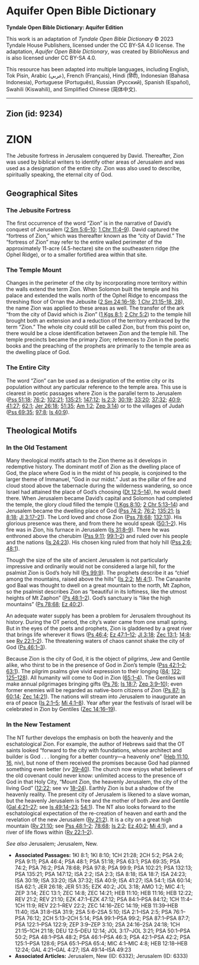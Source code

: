 # Aquifer Open Bible Dictionary

**Tyndale Open Bible Dictionary: Aquifer Edition**

This work is an adaptation of *Tyndale Open Bible Dictionary* © 2023 Tyndale House Publishers, licensed under the CC BY\-SA 4\.0 license. The adaptation, *Aquifer Open Bible Dictionary*, was created by BiblioNexus and is also licensed under CC BY\-SA 4\.0\.

This resource has been adapted into multiple languages, including English, Tok Pisin, Arabic (عربي), French (Français), Hindi (हिंदी), Indonesian (Bahasa Indonesia), Portuguese (Português), Russian (Русский), Spanish (Español), Swahili (Kiswahili), and Simplified Chinese (简体中文).



--------------------------------

## Zion (id: 9234)

ZION
====

The Jebusite fortress in Jerusalem conquered by David. Thereafter, Zion was used by biblical writers to identify other areas of Jerusalem and was used as a designation of the entire city. Zion was also used to describe, spiritually speaking, the eternal city of God.

Geographical Sites
------------------

### The Jebusite Fortress

The first occurrence of the word “Zion” is in the narrative of David’s conquest of Jerusalem ([2 Sm 5:6–10](https://ref.ly/2Sam5:6-2Sam5:10); [1 Chr 11:4–9](https://ref.ly/1Chr11:4-1Chr11:9)). David captured the “fortress of Zion,” which was thereafter known as the “city of David.” The “fortress of Zion” may refer to the entire walled perimeter of the approximately 11\-acre (4\.5\-hectare) site on the southeastern ridge (the Ophel Ridge), or to a smaller fortified area within that site.

### The Temple Mount

Changes in the perimeter of the city by incorporating more territory within the walls extend the term Zion. When Solomon built the temple and his palace and extended the walls north of the Ophel Ridge to encompass the threshing floor of Ornan the Jebusite ([2 Sm 24:16–18](https://ref.ly/2Sam24:16-2Sam24:18); [1 Chr 21:15–18, 28](https://ref.ly/1Chr21:15-1Chr21:18,1Chr21:28)), the name Zion was applied to these areas as well. The transfer of the ark “from the city of David which is Zion” ([1 Kgs 8:1](https://ref.ly/1Kgs8:1); [2 Chr 5:2](https://ref.ly/2Chr5:2)) to the temple hill brought both an extension and a reduction of the territory embraced by the term “Zion.” The whole city could still be called Zion, but from this point on, there would be a close identification between Zion and the temple hill. The temple precincts became the primary Zion; references to Zion in the poetic books and the preaching of the prophets are primarily to the temple area as the dwelling place of God.

### The Entire City

The word “Zion” can be used as a designation of the entire city or its population without any particular reference to the temple area. This use is clearest in poetic passages where Zion is the parallel term to Jerusalem ([Pss 51:18](https://ref.ly/Ps51:18); [76:2](https://ref.ly/Ps76:2); [102:21](https://ref.ly/Ps102:21); [135:21](https://ref.ly/Ps135:21); [147:12](https://ref.ly/Ps147:12); [Is 2:3](https://ref.ly/Isa2:3); [30:19](https://ref.ly/Isa30:19); [33:20](https://ref.ly/Isa33:20); [37:32](https://ref.ly/Isa37:32); [40:9](https://ref.ly/Isa40:9); [41:27](https://ref.ly/Isa41:27); [62:1](https://ref.ly/Isa62:1); [Jer 26:18](https://ref.ly/Jer26:18); [51:35](https://ref.ly/Jer51:35); [Am 1:2](https://ref.ly/Amos1:2); [Zep 3:14](https://ref.ly/Zeph3:14)) or to the villages of Judah ([Pss 69:35](https://ref.ly/Ps69:35); [97:8](https://ref.ly/Ps97:8); [Is 40:9](https://ref.ly/Isa40:9)).

Theological Motifs
------------------

### In the Old Testament

Many theological motifs attach to the Zion theme as it develops in redemptive history. The dominant motif of Zion as the dwelling place of God, the place where God is in the midst of his people, is conjoined to the larger theme of Immanuel, “God in our midst.” Just as the pillar of fire and cloud stood above the tabernacle during the wilderness wandering, so once Israel had attained the place of God’s choosing ([Dt 12:5–14](https://ref.ly/Deut12:5-Deut12:14)), he would dwell there. When Jerusalem became David’s capital and Solomon had completed the temple, the glory cloud filled the temple ([1 Kgs 8:10](https://ref.ly/1Kgs8:10); [2 Chr 5:13–14](https://ref.ly/2Chr5:13-2Chr5:14)) and Jerusalem became the dwelling place of God ([Pss 74:2](https://ref.ly/Ps74:2); [76:2](https://ref.ly/Ps76:2); [135:21](https://ref.ly/Ps135:21); [Is 8:18](https://ref.ly/Isa8:18); [Jl 3:17–21](https://ref.ly/Joel3:17-Joel3:21)). The Lord loved and chose Zion ([Pss 78:68](https://ref.ly/Ps78:68); [132:13](https://ref.ly/Ps132:13)). His glorious presence was there, and from there he would speak ([50:1–2](https://ref.ly/Ps50:1-Ps50:2)). His fire was in Zion, his furnace in Jerusalem ([Is 31:8–9](https://ref.ly/Isa31:8-Isa31:9)). There he was enthroned above the cherubim ([Pss 9:11](https://ref.ly/Ps9:11); [99:1–2](https://ref.ly/Ps99:1-Ps99:2)) and ruled over his people and the nations ([Is 24:23](https://ref.ly/Isa24:23)). His chosen king ruled from that holy hill ([Pss 2:6](https://ref.ly/Ps2:6); [48:1](https://ref.ly/Ps48:1)).

Though the size of the site of ancient Jerusalem is not particularly impressive and ordinarily would not be considered a large hill, for the psalmist Zion is God’s holy hill ([Ps 99:9](https://ref.ly/Ps99:9)). The prophets describe it as “chief among the mountains, raised above the hills” ([Is 2:2](https://ref.ly/Isa2:2); [Mi 4:1](https://ref.ly/Mic4:1)). The Canaanite god Baal was thought to dwell on a great mountain to the north, Mt Zaphon, so the psalmist describes Zion as “beautiful in its loftiness, like the utmost heights of Mt Zaphon” ([Ps 48:1–2](https://ref.ly/Ps48:1-Ps48:2)). God’s sanctuary is “like the high mountains” ([Ps 78:68](https://ref.ly/Ps78:68); [Ez 40:2](https://ref.ly/Ezek40:2)).

An adequate water supply has been a problem for Jerusalem throughout its history. During the OT period, the city’s water came from one small spring. But in the eyes of the poets and prophets, Zion is gladdened by a great river that brings life wherever it flows ([Ps 46:4](https://ref.ly/Ps46:4); [Ez 47:1–12](https://ref.ly/Ezek47:1-Ezek47:12); [Jl 3:18](https://ref.ly/Joel3:18); [Zec 13:1](https://ref.ly/Zech13:1); [14:8](https://ref.ly/Zech14:8); see [Rv 22:1–2](https://ref.ly/Rev22:1-Rev22:2)). The threatening waters of chaos cannot shake the city of God ([Ps 46:1–3](https://ref.ly/Ps46:1-Ps46:3)).

Because Zion is the city of God, it is the object of pilgrims, Jew and Gentile alike, who thirst to be in the presence of God in Zion’s temple ([Pss 42:1–2](https://ref.ly/Ps42:1-Ps42:2); [63:1](https://ref.ly/Ps63:1)). The pilgrim psalms give vivid expression to their longing ([84](https://ref.ly/Ps84:1-Ps84:12); [122](https://ref.ly/Ps122:1-Ps122:9); [125–128](https://ref.ly/Ps125:1-Ps128:6)). All humanity will come to God in Zion ([65:1–4](https://ref.ly/Ps65:1-Ps65:4)). The Gentiles will make annual pilgrimages bringing gifts ([Ps 76](https://ref.ly/Ps76:1-Ps76:12); [Is 18:7](https://ref.ly/Isa18:7); [Zep 3:9–10](https://ref.ly/Zeph3:9-Zeph3:10)); even former enemies will be regarded as native\-born citizens of Zion ([Ps 87](https://ref.ly/Ps87:1-Ps87:7); [Is 60:14](https://ref.ly/Isa60:14); [Zec 14:21](https://ref.ly/Zech14:21)). The nations will stream into Jerusalem to inaugurate an era of peace ([Is 2:1–5](https://ref.ly/Isa2:1-Isa2:5); [Mi 4:1–8](https://ref.ly/Mic4:1-Mic4:8)). Year after year the festivals of Israel will be celebrated in Zion by Gentiles ([Zec 14:16–19](https://ref.ly/Zech14:16-Zech14:19)).

### In the New Testament

The NT further develops the emphasis on both the heavenly and the eschatological Zion. For example, the author of Hebrews said that the OT saints looked “forward to the city with foundations, whose architect and builder is God . . . longing for a better country—a heavenly one” ([Heb 11:10, 16](https://ref.ly/Heb11:10,Heb11:16), niv), but none of them received the promises because God had planned something even better (vv [39–40](https://ref.ly/Heb11:39-Heb11:40)). The church now enjoys what believers of the old covenant could never know: unlimited access to the presence of God in that Holy City, “Mount Zion, the heavenly Jerusalem, the city of the living God” ([12:22](https://ref.ly/Heb12:22); see vv [18–24](https://ref.ly/Heb12:18-Heb12:24)). Earthly Zion is but a shadow of the heavenly reality. The present city of Jerusalem is likened to a slave woman, but the heavenly Jerusalem is free and the mother of both Jew and Gentile ([Gal 4:21–27](https://ref.ly/Gal4:21-Gal4:27); see [Is 49:14–23](https://ref.ly/Isa49:14-Isa49:23); [54:1](https://ref.ly/Isa54:1)). The NT also looks forward to the eschatological expectation of the re\-creation of heaven and earth and the revelation of the new Jerusalem ([Rv 21:2](https://ref.ly/Rev21:2)). It is a city on a great high mountain ([Rv 21:10](https://ref.ly/Rev21:10); see [Pss 48:1–2](https://ref.ly/Ps48:1-Ps48:2); [78:68](https://ref.ly/Ps78:68); [Is 2:2](https://ref.ly/Isa2:2); [Ez 40:2](https://ref.ly/Ezek40:2); [Mi 4:1](https://ref.ly/Mic4:1)), and a river of life flows within ([Rv 22:1–2](https://ref.ly/Rev22:1-Rev22:2)).

*See also* Jerusalem; Jerusalem, New.

* **Associated Passages:** 1KI 8:1; 1KI 8:10; 1CH 21:28; 2CH 5:2; PSA 2:6; PSA 9:11; PSA 46:4; PSA 48:1; PSA 51:18; PSA 63:1; PSA 69:35; PSA 74:2; PSA 76:2; PSA 78:68; PSA 97:8; PSA 99:9; PSA 102:21; PSA 132:13; PSA 135:21; PSA 147:12; ISA 2:2; ISA 2:3; ISA 8:18; ISA 18:7; ISA 24:23; ISA 30:19; ISA 33:20; ISA 37:32; ISA 40:9; ISA 41:27; ISA 54:1; ISA 60:14; ISA 62:1; JER 26:18; JER 51:35; EZK 40:2; JOL 3:18; AMO 1:2; MIC 4:1; ZEP 3:14; ZEC 13:1; ZEC 14:8; ZEC 14:21; HEB 11:10; HEB 11:16; HEB 12:22; REV 21:2; REV 21:10; EZK 47:1–EZK 47:12; PSA 84:1–PSA 84:12; 1CH 11:4–1CH 11:9; REV 22:1–REV 22:2; ZEC 14:16–ZEC 14:19; HEB 11:39–HEB 11:40; ISA 31:8–ISA 31:9; 2SA 5:6–2SA 5:10; ISA 2:1–ISA 2:5; PSA 76:1–PSA 76:12; 2CH 5:13–2CH 5:14; PSA 99:1–PSA 99:2; PSA 87:1–PSA 87:7; PSA 122:1–PSA 122:9; ZEP 3:9–ZEP 3:10; 2SA 24:16–2SA 24:18; 1CH 21:15–1CH 21:18; DEU 12:5–DEU 12:14; JOL 3:17–JOL 3:21; PSA 50:1–PSA 50:2; PSA 48:1–PSA 48:2; PSA 46:1–PSA 46:3; PSA 42:1–PSA 42:2; PSA 125:1–PSA 128:6; PSA 65:1–PSA 65:4; MIC 4:1–MIC 4:8; HEB 12:18–HEB 12:24; GAL 4:21–GAL 4:27; ISA 49:14–ISA 49:23
* **Associated Articles:** Jerusalem, New (ID: 6332); Jerusalem (ID: 6333)

